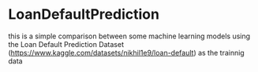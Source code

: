 # LoanDefaultPrediction
this is a simple comparison between some machine learning models using the Loan Default Prediction Dataset (https://www.kaggle.com/datasets/nikhil1e9/loan-default) as the trainnig data 
